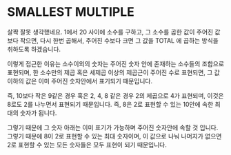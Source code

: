 # SMALLEST MULTIPLE

살짝 잘못 생각했네요. 1에서 20 사이에 소수를 구하고, 그 소수를 곱한 값이 주어진 값보다 작으면, 다시 한번 곱해서,
주어진 수보다 크면 그 값을 TOTAL 에 곱하는 방식을 취하도록 하겠습니다.

이렇게 접근한 이유는 소수이외의 숫자는 주어진 숫자 안에 존재하는 소수들의 조합으로 표현되며, 한 소수만의 제곱 혹은 세제곱 이상의 제곱근이 
주어진 수로 표현되면, 그 값 이하의 값은 이미 주어진 숫자안에서 표기되기 때문입니다.

즉, 10보다 작은 9같은 경우 혹은 2, 4, 8 같은 경우 2의 제곱으로 4가 표현되며, 이것은 8로도 2를 나누면서 표현되기 때문입니다.
즉, 8은 2로 표현할 수 있는 10안에 속한 최대의 숫자가 됩니다.

그렇기 때문에 그 숫자 아래는 이미 표기가 가능하며 주어진 숫자안에 속할 것 입니다.
그렇기 때문에 8이 2로 표현할 수 있는 최대 숫자이며, 이 값으로 나눠 나머지가 없으면 2로 표현할 수 있는 모든 숫자들은 모두 표현이 되기 때문입니다.
 